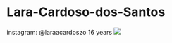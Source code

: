 # Lara-Cardoso-dos-Santos
instagram: @laraacardoszo
16 years
![](https://tenor.com/pt-BR/view/chespirito-el-chavo-chaves-gif-11540965)
